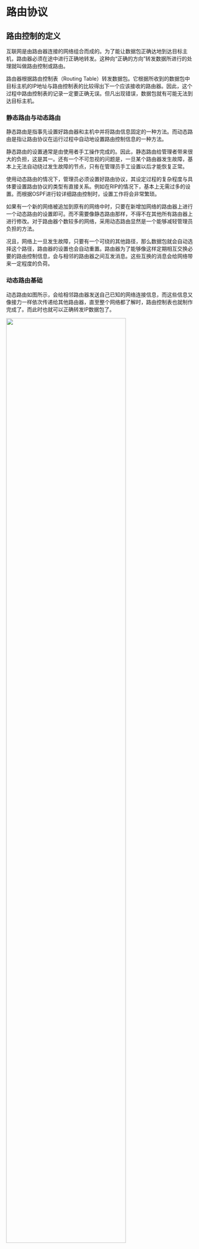 # 路由协议
## 路由控制的定义
互联网是由路由器连接的网络组合而成的。为了能让数据包正确达地到达目标主机，路由器必须在途中进行正确地转发。这种向“正确的方向”转发数据所进行的处理就叫做路由控制或路由。

路由器根据路由控制表（Routing Table）转发数据包。它根据所收到的数据包中目标主机的IP地址与路由控制表的比较得出下一个应该接收的路由器。因此，这个过程中路由控制表的记录一定要正确无误。但凡出现错误，数据包就有可能无法到达目标主机。

### 静态路由与动态路由
静态路由是指事先设置好路由器和主机中并将路由信息固定的一种方法。而动态路由是指让路由协议在运行过程中自动地设置路由控制信息的一种方法。

静态路由的设置通常是由使用者手工操作完成的。因此，静态路由给管理者带来很大的负担，这是其一。还有一个不可忽视的问题是，一旦某个路由器发生故障，基本上无法自动绕过发生故障的节点，只有在管理员手工设置以后才能恢复正常。

使用动态路由的情况下，管理员必须设置好路由协议，其设定过程的复杂程度与具体要设置路由协议的类型有直接关系。例如在RIP的情况下，基本上无需过多的设置。而根据OSPF进行较详细路由控制时，设置工作将会非常繁琐。

如果有一个新的网络被追加到原有的网络中时，只要在新增加网络的路由器上进行一个动态路由的设置即可。而不需要像静态路由那样，不得不在其他所有路由器上进行修改。对于路由器个数较多的网络，采用动态路由显然是一个能够减轻管理员负担的方法。

况且，网络上一旦发生故障，只要有一个可绕的其他路径，那么数据包就会自动选择这个路径，路由器的设置也会自动重置。路由器为了能够像这样定期相互交换必要的路由控制信息，会与相邻的路由器之间互发消息。这些互换的消息会给网络带来一定程度的负荷。

### 动态路由基础
动态路由如图所示，会给相邻路由器发送自己已知的网络连接信息，而这些信息又像接力一样依次传递给其他路由器，直至整个网络都了解时，路由控制表也就制作完成了。而此时也就可以正确转发IP数据包了。

<img src=".//7/1.png" width="80%">

## 路由控制范围
随着IP网络的发展，想要对所有网络统一管理是不可能的事。因此，人们根据路由控制的范围常使用IGP（Interior Gateway Protocol）和EGP（Exterior Gateway Protocol）两种类型的路由协议。

<img src=".//7/2.png" width="80%">

### 自治系统与路由协议
制定自己的路由策略，并以此为准在一个或多个网络群体中采用的小型单位叫做自治系统（AS：Autonomous System）或路由选择域（Routing Domain）。

说到自治系统，区域网络、ISP（互联网服务提供商）等都是典型的例子。在区域网络及ISP内部，由构造、管理和运维网络的管理员、运营者制定出路由控制相关方针，然后根据此方针进行具体路由控制的设定。

而接入到区域网络或ISP的组织机构，则必须根据管理员的指示进行路由控制设定。如果不遵循这个原则，会给其他使用者带来负面影响，甚至使自己也无法与任何组织机构进行通信。

自治系统（路由选择域）内部动态路由采用的协议是域内路由协议，即IGP。而自治系统之间的路由控制采用的是域间路由协议，即EGP。

### IGP与EGP
IP地址分为网络部分和主机部分，它们有各自的分功。EGP与IGP的关系与IP地址网络部分和主机部分的关系有相似之处。就像根据IP地址中的网络部分在网络之间进行路由选择、根据主机部分在链路内部进行主机识别一样，可以根据EGP在区域网络之间（或ISP之间）进行路由选择，也可以根据IGP在区域网络内部（或ISP内部）进行主机识别。

由此，路由协议被分为EGP和IGP两个层次。没有EGP就不可能有世界上各个不同组织机构之间的通信。没有IGP机构内部也就不可能进行通信。

IGP中还可以使用RIP（Routing Information Protocol，路由信息协议）、RIP2、OSPF（Open Shortest Path First，开放式最短路径优先）等众多协议。与之相对，EGP使用的是BGP（Border Gateway Protocol，边界网关协议）协议。

## 路由算法
### 距离向量算法
距离向量算法（DV）是指根据距离和方向决定目标网络或目标主机位置的一种方法。

<img src=".//7/3.png" width="80%">

路由器之间可以互换目标网络的方向及其距离的相关信息，并以这些信息为基础制作路由控制表。这种方法在处理上比较简单，不过由于只有距离和方向的信息，所以当网络构造变得分外复杂时，在获得稳定的路由信息之前需要消耗一定时间（也叫做路由收敛。），也极易发生路由循环等问题。

### 链路状态算法
链路状态算法是路由器在了解网络整体连接状态的基础上生成路由控制表的一种方法。该方法中，每个路由器必须保持同样的信息才能进行正确的路由选择。

距离向量算法中每个路由器掌握的信息都不相同。通往每个网络所耗的距离（代价）也根据路由器的不同而不同。因此，该算法的一个缺点就是不太容易判断每个路由器上的信息是否正确。

而链路状态算法中所有路由器持有相同的信息。对于任何一台路由器，网络拓扑都完全一样。因此，只要某一台路由器与其他路由器保持同样的路由控制信息，就意味着该路由器上的路由信息是正确的。只要每个路由器尽快地与其他路由器同步路由信息，就可以使路由信息达到一个稳定的状态。因此，即使网络结构变得复杂，每个路由器也能够保持正确的路由信息、进行稳定的路由选择。这也是该算法的一个优点。

为了实现上述机制，链路状态算法付出的代价就是如何从网络代理获取路由信息表。这一过程相当复杂，特别是在一个规模巨大而又复杂的网络结构中，管理和处理代理信息需要高速CPU处理能力和大量的内存。

<img src=".//7/4.png" width="80%">

## RIP
### 广播路由控制信息
RIP将路由控制信息定期（30秒一次）向全网广播。如果没有收到路由控制信息，连接就会被断开。不过，这有可能是由于丢包导致的，因此RIP规定等待5次。如果等了6次（180秒）仍未收到路由信息，才会真正关闭连接。

<img src=".//7/5.png" width="80%">

### 根据距离向量确定路由
RIP基于距离向量算法决定路径。距离的单位为“跳数”。跳数是指所经过的路由器的个数。RIP希望尽可能少通过路由器将数据包转发到目标IP地址，如图所示。根据距离向量生成距离向量表，再抽出较小的路由生成最终的路由控制表。

<img src=".//7/6.png" width="80%">

### RIP处理路由更变问题
如图，路由器A将网络A的连接信息发送给路由器B，路由器B又将自己掌握的路由信息在原来的基础上加1跳后发送给路由器A和路由器C。假定这时与网络A发生了故障。

路由器A虽然觉察到自己与网络A的连接已经断开，无法将网络A的信息发送给路由器B，但是它会收到路由器B曾经获知的消息。这就使得路由器A误认为自己的信息还可以通过路由器B到达网络A。

像这样收到自己发出去的消息，这个问题被称为无限计数（Counting to Infinity）。为了解决这个问题可以采取以下两种方法：

1. 一是最长距离不超过16（“距离为16”这个信息只会被保留120秒。一旦超过这个时间，信息将会被删除，无法发送。这个时间由一个叫做垃圾收集计时器（Garbage-collection Timer）的工具进行管理。）。由此即使发生无限计数的问题，也可以从时间上进行控制。

2. 二是规定路由器不再把所收到的路由消息原路返还给发送端。这也被称作水平分割（Split Horizon）。

<img src=".//7/7.png" width="80%">

然而，这种方法对有些网络来说是无法解决问题的。如图所示，在网络本身就有环路的情况下。

在有环路情况下，反向的回路会成为迂回的通道，路由信息会不断地被循环往复地转发。

为了尽可能解决这个问题，人们提出了“毒性逆转”（Poisoned Reverse）和“触发更新”（Triggered Update）两种方法。

<img src=".//7/8.png" width="80%">

毒性逆转是指当网络中发生链路被断开的时候，不是不再发送这个消息，而是将这个无法通信的消息传播出去。即发送一个距离为16的消息。触发更新是指当路由信息发生变化时，不等待30秒而是立刻发送出去的一种方法。有了这两种方法，在链路不通时，可以迅速传送消息以使路由信息尽快收敛。

<img src=".//7/9.png" width="80%">

然而，纵然使用了到现在为止所介绍的方法，在一个具有众多环路的复杂的网络环境中，路由信息想要达到一个稳定的状态是需要花一段时间的。为了解决这个问题，必须明确地掌握网络结构，在了解究竟哪个链路断开后再进行路由控制非常重要。为此，可以采用OSPF。

## OSPF
OSPF（Open Shortest Path First）是根据OSI的IS-IS（Intermediate System to Intermediate System Intra-Domain routing information exchange protocol，中间系统到中间系统的路由选择协议。）协议而提出的一种链路状态型路由协议。由于采用链路状态类型，所以即使网络中有环路，也能够进行稳定的路由控制。

为了减少网络流量，OSPF还引入了“区域”这一概念。区域是将一个自治网络划分为若干个更小的范围。由此，可以减少路由协议之间不必要的交换。

### OSPF是链路状态型路由协议
OSPF为链路状态型路由器。路由器之间交换链路状态生成网络拓扑信息，然后再根据这个拓扑信息生成路由控制表。

<img src=".//7/10.png" width="80%">

RIP的路由选择，要求途中所经过的路由器个数越少越好。与之相比，OSPF可以给每条链路赋予一个权重（也可以叫做代价），并始终选择一个权重最小的路径作为最终路由。也就是说OSPF以每个链路上的代价为度量标准，始终选择一个总的代价最小的一条路径。

<img src=".//7/11.png" width="80%">

### OSPF基础知识
在OSPF中，把连接到同一个链路的路由器称作相邻路由器（Neighboring Router）。在一个相对简单的网络结构中，例如每个路由器仅跟一个路由器相互连接时（在专线网络中，路由器之间采用PPP相连。），相邻路由器之间可以交换路由信息。但是在一个比较复杂的网络中，例如在同一个链路中加入了以太网或FDDI等路由器时，就不需要在所有相邻的路由器之间都进行控制信息的交换，而是确定一个指定路由器（Designated Router），并以它为中心交换路由信息即可。

RIP中包的类型只有一种。它利用路由控制信息，一边确认是否连接了网络，一边传送网络信息。但是这种方式，有一个严重的缺点。那就是，网络的个数越多，每次所要交换的路由控制信息就越大。而且当网络已经处于比较稳定的、没有什么变化的状态时，还是要定期交换相同的路由控制信息，这在一定程度上浪费了网络带宽。

而在OSPF中，根据作用的不同可以分为5种类型的包。

<img src=".//7/12.png" width="80%">

### OSPF工作原理概述
OSPF中进行连接确认的协议叫做HELLO协议。

<img src=".//7/13.png" width="80%">

LAN中每10秒发送一个HELLO包。如果没有HELLO包到达，则进行连接是否断开的判断。具体为，允许空等3次，直到第4次（40秒后）仍无任何反馈就认为连接已经断开。之后在进行连接断开或恢复连接操作时，由于链路状态发生了变化，路由器会发送一个链路状态更新包（Link State Update Packet）通知其他路由器网络状态的变化。

链路状态更新包所要传达的消息大致分为两类：一是网络LSA（Network Link State Advertisement，网络链路状态通告。），另一个是路由器LSA（Router Link State Advertisement，路由器链路状态通告。）。

网络LSA是以网络为中心生成的信息，表示这个网络都与哪些路由器相连接。而路由器LSA是以路由器为中心生成的信息，表示这个路由器与哪些网络相连接。

每个路由器就都可以生成一个可以表示网络结构的链路状态数据库。可以根据这个数据库、采用Dijkstra算法（最短路径优先算法）生成相应的路由控制表。

相比距离向量，由上述过程所生成的路由控制表更加清晰不容易混淆，还可以有效地降低无线循环问题的发生。不过，当网络规模逐渐越大时，最短路径优先算法的处理时间就会变得越长，对CPU和内存的消耗也就越大。

### 将区域分层化进行细分管理
链路状态型路由协议的潜在问题在于，当网络规模越来越大时，表示链路状态的拓扑数据库就变得越来越大，路由控制信息的计算也就越困难。OSPF为了减少计算负荷，引入了区域的概念。

区域是指将连接在一起的网络和主机划分成小组，使一个自治系统（AS）内可以拥有多个区域。不过具有多个区域的自治系统必须要有一个主干区域（主干区域的ID为0。逻辑上只允许它有1个，可实际在物理上又可以划分为多个。）（Backbone Area），并且所有其他区域必须都与这个主干区域相连接。

连接区域与主干区域的路由器称作区域边界路由器；而区域内部的路由器叫做内部路由器；只与主干区域内连接的路由器叫做主干路由器；与外部相连接的路由器就是AS边界路由器。

<img src=".//7/14.png" width="80%">

## BGP
BGP（Border Gateway Protocol），边界网关协议是连接不同组织机构（或者说连接不同自治系统）的一种协议。因此，它属于外部网关协议（EGP）。具体划分，它主要用于ISP之间相连接的部分。只有BGP、RIP和OSPF共同进行路由控制，才能够进行整个互联网的路由控制。

### BGP与AS号
在RIP和OSPF中利用IP的网络地址部分进行着路由控制，然而BGP则需要放眼整个互联网进行路由控制。BGP的最终路由控制表由网络地址和下一站的路由器组来表示，不过它会根据所要经过的AS个数进行路由控制。

<img src=".//7/15.png" width="80%">

ISP、区域网络等会将每个网络域编配成一个个自治系统（AS：Autonomous System）进行管理。它们为每个自治系统分配一个16比特的AS编号。BGP就是根据这个编号进行相应的路由控制。

### BGP是路径向量协议
BGP中数据包送达目标网络时，会生成一个中途经过所有AS的编号列表。这个表格也叫做AS路径信息访问列表（AS Path List）。如果针对同一个目标地址出现多条路径时，BGP会从AS路径信息访问列表中选择一个较短的路由。

<img src=".//7/16.png" width="80%">

